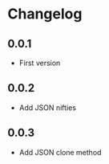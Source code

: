 # Changelog

## 0.0.1

* First version

## 0.0.2

* Add JSON nifties

## 0.0.3

* Add JSON clone method